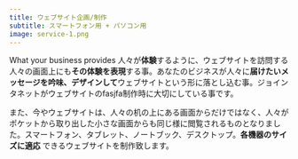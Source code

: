 ```yaml
---
title: ウェブサイト企画/制作
subtitle: スマートフォン用 + パソコン用
image: service-1.png
---
```

What your business provides 人々が**体験**するように、ウェブサイトを訪問する人々の画面上にも**その体験を表現**する事。あなたのビジネスが人々に**届けたいメッセージを吟味、デザインして**ウェブサイトという形に落とし込む事。ジョインタネットがウェブサイトのfasjfa制作時に大切にしている事です。


また、今やウェブサイトは、人々の机の上にある画面からだけではなく、人々がポケットから取り出した小さな画面からも同じ様に閲覧されるものとなりました。スマートフォン、タブレット、ノートブック、デスクトップ。**各機器のサイズに適応** できるウェブサイトを制作致します。
